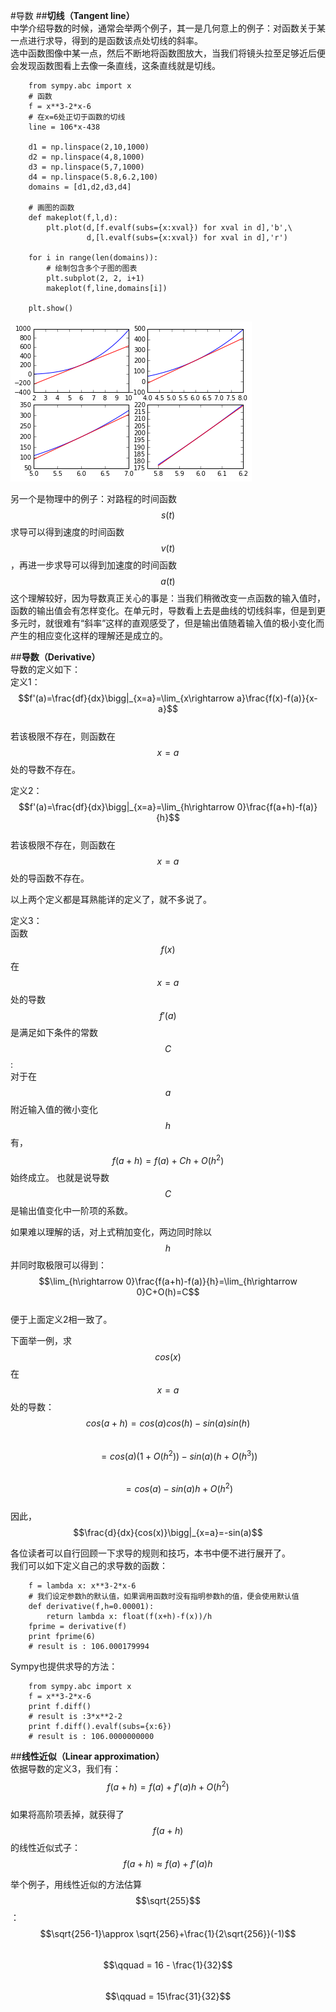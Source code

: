 #导数
##**切线（Tangent line）**  
中学介绍导数的时候，通常会举两个例子，其一是几何意上的例子：对函数关于某一点进行求导，得到的是函数该点处切线的斜率。  
选中函数图像中某一点，然后不断地将函数图放大，当我们将镜头拉至足够近后便会发现函数图看上去像一条直线，这条直线就是切线。  
```
	from sympy.abc import x
	# 函数
	f = x**3-2*x-6
	# 在x=6处正切于函数的切线
	line = 106*x-438

	d1 = np.linspace(2,10,1000)
	d2 = np.linspace(4,8,1000)
	d3 = np.linspace(5,7,1000)
	d4 = np.linspace(5.8,6.2,100)
	domains = [d1,d2,d3,d4]

	# 画图的函数
	def makeplot(f,l,d):
	    plt.plot(d,[f.evalf(subs={x:xval}) for xval in d],'b',\
	             d,[l.evalf(subs={x:xval}) for xval in d],'r')

	for i in range(len(domains)):
		# 绘制包含多个子图的图表
	    plt.subplot(2, 2, i+1)
	    makeplot(f,line,domains[i])

	plt.show()
```
![07-01 tangentline](images/07-01tangline.png)  

另一个是物理中的例子：对路程的时间函数$$s(t)$$求导可以得到速度的时间函数$$v(t)$$，再进一步求导可以得到加速度的时间函数$$a(t)$$这个理解较好，因为导数真正关心的事是：当我们稍微改变一点函数的输入值时，函数的输出值会有怎样变化。在单元时，导数看上去是曲线的切线斜率，但是到更多元时，就很难有“斜率”这样的直观感受了，但是输出值随着输入值的极小变化而产生的相应变化这样的理解还是成立的。    

##**导数（Derivative）**  
导数的定义如下：   
定义1：  
$$f'(a)=\frac{df}{dx}\bigg|_{x=a}=\lim_{x\rightarrow a}\frac{f(x)-f(a)}{x-a}$$   
若该极限不存在，则函数在$$x=a$$处的导数不存在。  

定义2：  
$$f'(a)=\frac{df}{dx}\bigg|_{x=a}=\lim_{h\rightarrow 0}\frac{f(a+h)-f(a)}{h}$$    
若该极限不存在，则函数在$$x=a$$处的导函数不存在。  

以上两个定义都是耳熟能详的定义了，就不多说了。  

定义3：  
函数$$f(x)$$在$$x=a$$处的导数$$f'(a)$$是满足如下条件的常数$$C$$:    
对于在$$a$$附近输入值的微小变化$$h$$有，$$f(a+h)=f(a)+Ch+O(h^2)$$始终成立。 
也就是说导数$$C$$是输出值变化中一阶项的系数。    

如果难以理解的话，对上式稍加变化，两边同时除以$$h$$并同时取极限可以得到：   
$$\lim_{h\rightarrow 0}\frac{f(a+h)-f(a)}{h}=\lim_{h\rightarrow 0}C+O(h)=C$$  
便于上面定义2相一致了。    

下面举一例，求$$cos(x)$$在$$x=a$$处的导数：  
$$cos(a+h)=cos(a)cos(h)-sin(a)sin(h)$$  
$$\qquad = cos(a)(1+O(h^2))-sin(a)(h+O(h^3))$$  
$$\qquad = cos(a)-sin(a)h +O(h^2)$$  
因此，$$\frac{d}{dx}{cos(x)}\bigg|_{x=a}=-sin(a)$$    

各位读者可以自行回顾一下求导的规则和技巧，本书中便不进行展开了。    
我们可以如下定义自己的求导数的函数：  
```
	f = lambda x: x**3-2*x-6
	# 我们设定参数h的默认值，如果调用函数时没有指明参数h的值，便会使用默认值
	def derivative(f,h=0.00001):
		return lambda x: float(f(x+h)-f(x))/h
	fprime = derivative(f)
	print fprime(6)
	# result is : 106.000179994
```

Sympy也提供求导的方法：
```
	from sympy.abc import x
	f = x**3-2*x-6
	print f.diff()
	# result is :3*x**2-2
	print f.diff().evalf(subs={x:6})
	# result is : 106.0000000000
```

##**线性近似（Linear approximation）**  
依据导数的定义3，我们有：  
$$f(a+h)=f(a)+f'(a)h+O(h^2)$$  
如果将高阶项丢掉，就获得了$$f(a+h)$$的线性近似式子：  
$$f(a+h)\approx f(a)+f'(a)h$$    

举个例子，用线性近似的方法估算$$\sqrt{255}$$： 
$$\sqrt{256-1}\approx \sqrt{256}+\frac{1}{2\sqrt{256}}(-1)$$  
$$\qquad = 16 - \frac{1}{32}$$  
$$\qquad = 15\frac{31}{32}$$  




